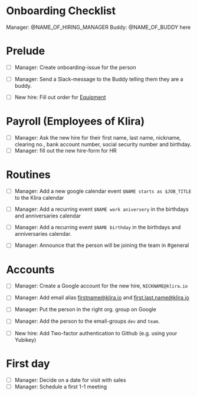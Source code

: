 # Onboarding Checklist

Manager: @NAME_OF_HIRING_MANAGER
Buddy: @NAME_OF_BUDDY here

# Prelude
- [ ] Manager: Create onboarding-issue for the person
- [ ] Manager: Send a Slack-message to the Buddy telling them they are a buddy.
- [ ] New hire: Fill out order for [Equipment](equipment.md)


# Payroll (Employees of Klira)
- [ ] Manager: Ask the new hire for their first name, last name, nickname, clearing no., bank account number, social security number and birthday.
- [ ] Manager: fill out the new hire-form for HR

# Routines

- [ ] Manager: Add a new google calendar event `$NAME starts as $JOB_TITLE` to
  the Klira calendar

- [ ] Manager: Add a recurring event `$NAME work aniversery` in the birthdays
  and anniversaries calendar
- [ ] Manager: Add a recurring event `$NAME birthday` in the birthdays and
  anniversaries calendar.

- [ ] Manager: Announce that the person will be joining the team in #general

# Accounts
- [ ] Manager: Create a Google account for the new hire, `NICKNAME@klira.io`
- [ ] Manager: Add email alias firstname@klira.io and first.last.name@klira.io
- [ ] Manager: Put the person in the right org. group on Google
- [ ] Manager: Add the person to the email-groups `dev` and `team`.
- [ ] New hire: Add Two-factor authentication to Github (e.g. using your Yubikey)


# First day
- [ ] Manager: Decide on a date for visit with sales
- [ ] Manager: Schedule a first 1-1 meeting
